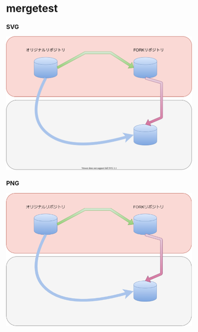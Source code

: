 # mergetest
### SVG
<img src="https://github.com/kumamogeo/mergetest/blob/master/hoge.drawio.svg" width="512">

### PNG
<img src="https://github.com/kumamogeo/mergetest/blob/master/hoge.drawio.png" width="512">
